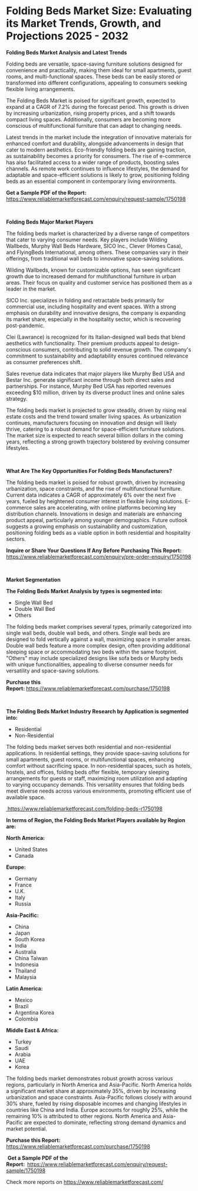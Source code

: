<p><h1>Folding Beds Market Size: Evaluating its Market Trends, Growth, and Projections 2025 - 2032</h1></p><p><strong>Folding Beds Market Analysis and Latest Trends</strong></p>
<p><p>Folding beds are versatile, space-saving furniture solutions designed for convenience and practicality, making them ideal for small apartments, guest rooms, and multi-functional spaces. These beds can be easily stored or transformed into different configurations, appealing to consumers seeking flexible living arrangements. </p><p>The Folding Beds Market is poised for significant growth, expected to expand at a CAGR of 7.2% during the forecast period. This growth is driven by increasing urbanization, rising property prices, and a shift towards compact living spaces. Additionally, consumers are becoming more conscious of multifunctional furniture that can adapt to changing needs. </p><p>Latest trends in the market include the integration of innovative materials for enhanced comfort and durability, alongside advancements in design that cater to modern aesthetics. Eco-friendly folding beds are gaining traction, as sustainability becomes a priority for consumers. The rise of e-commerce has also facilitated access to a wider range of products, boosting sales channels. As remote work continues to influence lifestyles, the demand for adaptable and space-efficient solutions is likely to grow, positioning folding beds as an essential component in contemporary living environments.</p></p>
<p><strong>Get a Sample PDF of the Report:&nbsp;</strong> <a href="https://www.reliablemarketforecast.com/enquiry/request-sample/1750198?utm_campaign=2290&utm_medium=2&utm_source=Github&utm_content=ia&utm_term=07022025&utm_id=folding-beds">https://www.reliablemarketforecast.com/enquiry/request-sample/1750198</a></p>
<p>&nbsp;</p>
<p><strong>Folding Beds Major Market Players</strong></p>
<p><p>The folding beds market is characterized by a diverse range of competitors that cater to varying consumer needs. Key players include Wilding Wallbeds, Murphy Wall Beds Hardware, SICO Inc., Clever (Homes Casa), and FlyingBeds International, among others. These companies vary in their offerings, from traditional wall beds to innovative space-saving solutions.</p><p>Wilding Wallbeds, known for customizable options, has seen significant growth due to increased demand for multifunctional furniture in urban areas. Their focus on quality and customer service has positioned them as a leader in the market.</p><p>SICO Inc. specializes in folding and retractable beds primarily for commercial use, including hospitality and event spaces. With a strong emphasis on durability and innovative designs, the company is expanding its market share, especially in the hospitality sector, which is recovering post-pandemic.</p><p>Clei (Lawrance) is recognized for its Italian-designed wall beds that blend aesthetics with functionality. Their premium products appeal to design-conscious consumers, contributing to solid revenue growth. The company's commitment to sustainability and adaptability ensures continued relevance as consumer preferences shift.</p><p>Sales revenue data indicates that major players like Murphy Bed USA and Bestar Inc. generate significant income through both direct sales and partnerships. For instance, Murphy Bed USA has reported revenues exceeding $10 million, driven by its diverse product lines and online sales strategy.</p><p>The folding beds market is projected to grow steadily, driven by rising real estate costs and the trend toward smaller living spaces. As urbanization continues, manufacturers focusing on innovation and design will likely thrive, catering to a robust demand for space-efficient furniture solutions. The market size is expected to reach several billion dollars in the coming years, reflecting a strong growth trajectory bolstered by evolving consumer lifestyles.</p></p>
<p>&nbsp;</p>
<p><strong>What Are The Key Opportunities For Folding Beds Manufacturers?</strong></p>
<p><p>The folding beds market is poised for robust growth, driven by increasing urbanization, space constraints, and the rise of multifunctional furniture. Current data indicates a CAGR of approximately 6% over the next five years, fueled by heightened consumer interest in flexible living solutions. E-commerce sales are accelerating, with online platforms becoming key distribution channels. Innovations in design and materials are enhancing product appeal, particularly among younger demographics. Future outlook suggests a growing emphasis on sustainability and customization, positioning folding beds as a viable option in both residential and hospitality sectors.</p></p>
<p><strong>Inquire or Share Your Questions If Any Before Purchasing This Report:</strong> <a href="https://www.reliablemarketforecast.com/enquiry/pre-order-enquiry/1750198?utm_campaign=2290&utm_medium=2&utm_source=Github&utm_content=ia&utm_term=07022025&utm_id=folding-beds">https://www.reliablemarketforecast.com/enquiry/pre-order-enquiry/1750198</a></p>
<p>&nbsp;</p>
<p><strong>Market Segmentation</strong></p>
<p><strong>The Folding Beds Market Analysis by types is segmented into:</strong></p>
<p><ul><li>Single Wall Bed</li><li>Double Wall Bed</li><li>Others</li></ul></p>
<p><p>The folding beds market comprises several types, primarily categorized into single wall beds, double wall beds, and others. Single wall beds are designed to fold vertically against a wall, maximizing space in smaller areas. Double wall beds feature a more complex design, often providing additional sleeping space or accommodating two beds within the same footprint. "Others" may include specialized designs like sofa beds or Murphy beds with unique functionalities, appealing to diverse consumer needs for versatility and space-saving solutions.</p></p>
<p><strong>Purchase this Report:&nbsp;</strong><a href="https://www.reliablemarketforecast.com/purchase/1750198?utm_campaign=2290&utm_medium=2&utm_source=Github&utm_content=ia&utm_term=07022025&utm_id=folding-beds">https://www.reliablemarketforecast.com/purchase/1750198</a></p>
<p>&nbsp;</p>
<p><strong>The Folding Beds Market Industry Research by Application is segmented into:</strong></p>
<p><ul><li>Residential</li><li>Non-Residential</li></ul></p>
<p><p>The folding beds market serves both residential and non-residential applications. In residential settings, they provide space-saving solutions for small apartments, guest rooms, or multifunctional spaces, enhancing comfort without sacrificing space. In non-residential spaces, such as hotels, hostels, and offices, folding beds offer flexible, temporary sleeping arrangements for guests or staff, maximizing room utilization and adapting to varying occupancy demands. This versatility ensures that folding beds meet diverse needs across various environments, promoting efficient use of available space.</p></p>
<p><a href="https://www.reliablemarketforecast.com/folding-beds-r1750198?utm_campaign=2290&utm_medium=2&utm_source=Github&utm_content=ia&utm_term=07022025&utm_id=folding-beds">&nbsp;https://www.reliablemarketforecast.com/folding-beds-r1750198</a></p>
<p><strong>In terms of Region, the Folding Beds Market Players available by Region are:</strong></p>
<p>
    <p> <strong> North America: </strong>
        <ul>
            <li>United States</li>
            <li>Canada</li>
        </ul>
        </p> 
    <p> <strong> Europe: </strong>
        <ul>
            <li>Germany</li>
            <li>France</li>
            <li>U.K.</li>
            <li>Italy</li>
            <li>Russia</li>
        </ul>
        </p> 
    <p> <strong> Asia-Pacific: </strong>
        <ul>
            <li>China</li>
            <li>Japan</li>
            <li>South Korea</li>
            <li>India</li>
            <li>Australia</li>
            <li>China Taiwan</li>
            <li>Indonesia</li>
            <li>Thailand</li>
            <li>Malaysia</li>
        </ul>
        </p> 
    <p> <strong> Latin America: </strong>
        <ul>
            <li>Mexico</li>
            <li>Brazil</li>
            <li>Argentina Korea</li>
            <li>Colombia</li>
        </ul>
        </p> 
    <p> <strong> Middle East & Africa: </strong>
        <ul>
            <li>Turkey</li>
            <li>Saudi</li>
            <li>Arabia</li>
            <li>UAE</li>
            <li>Korea</li>
        </ul>
    </p>
    </p>
<p><p>The folding beds market demonstrates robust growth across various regions, particularly in North America and Asia-Pacific. North America holds a significant market share at approximately 35%, driven by increasing urbanization and space constraints. Asia-Pacific follows closely with around 30% share, fueled by rising disposable incomes and changing lifestyles in countries like China and India. Europe accounts for roughly 25%, while the remaining 10% is attributed to other regions. North America and Asia-Pacific are expected to dominate, reflecting strong demand dynamics and market potential.</p></p>
<p><strong>Purchase this Report: </strong><a href="https://www.reliablemarketforecast.com/purchase/1750198?utm_campaign=2290&utm_medium=2&utm_source=Github&utm_content=ia&utm_term=07022025&utm_id=folding-beds">https://www.reliablemarketforecast.com/purchase/1750198</a></p>
<p>&nbsp;<strong>Get a Sample PDF of the Report:&nbsp;&nbsp;</strong><a href="https://www.reliablemarketforecast.com/enquiry/request-sample/1750198?utm_campaign=2290&utm_medium=2&utm_source=Github&utm_content=ia&utm_term=07022025&utm_id=folding-beds">https://www.reliablemarketforecast.com/enquiry/request-sample/1750198</a></p>
<p><strong></strong></p>
<p>Check more reports on <a href="https://www.reliablemarketforecast.com/?utm_campaign=2290&utm_medium=2&utm_source=Github&utm_content=ia&utm_term=07022025&utm_id=folding-beds">https://www.reliablemarketforecast.com/</a></p>